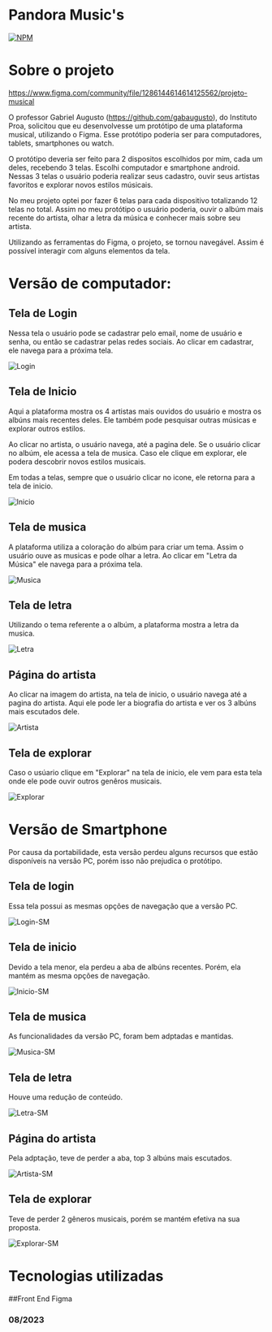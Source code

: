 # Pandora Music's
[![NPM](https://img.shields.io/npm/l/react)](https://github.com/RafaelLima07/PROA-ProjetoMusical-Pandora-Musics/blob/main/LICENSE)

# Sobre o projeto

https://www.figma.com/community/file/1286144614614125562/projeto-musical

O professor Gabriel Augusto (https://github.com/gabaugusto), do Instituto Proa, solicitou que eu desenvolvesse um protótipo de uma plataforma musical, utilizando o Figma. Esse protótipo poderia ser para computadores, tablets, smartphones ou watch.

O protótipo deveria ser feito para 2 dispositos escolhidos por mim, cada um deles, recebendo 3 telas. Escolhi computador e smartphone android. Nessas 3 telas o usuário poderia realizar seus cadastro, ouvir seus artistas favoritos e explorar novos estilos músicais.

No meu projeto optei por fazer 6 telas para cada dispositivo totalizando 12 telas no total. Assim no meu protótipo o usuário poderia, ouvir o albúm mais recente do artista, olhar a letra da música e conhecer mais sobre seu artista.

Utilizando as ferramentas do Figma, o projeto, se tornou navegável. Assim é possível interagir com alguns elementos da tela.

# Versão de computador:

## Tela de Login 

Nessa tela o usuário pode se cadastrar pelo email, nome de usuário e senha, ou então se cadastrar pelas redes sociais. Ao clicar em cadastrar, ele navega para a próxima tela. 

![Login](https://github.com/RafaelLima07/PROA-ProjetoMusical-Pandora-Musics/blob/main/Assets/Login.png)

## Tela de Inicio 

Aqui a plataforma mostra os 4 artistas mais ouvidos do usuário e mostra os albúns mais recentes deles. Ele também pode pesquisar outras músicas e explorar outros estilos. 

Ao clicar no artista, o usuário navega, até a pagina dele. Se o usuário clicar no albúm, ele acessa a tela de musica. Caso ele clique em explorar, ele podera descobrir novos estilos musicais.

Em todas a telas, sempre que o usuário clicar no icone, ele retorna para a tela de inicio.

![Inicio](https://github.com/RafaelLima07/PROA-ProjetoMusical-Pandora-Musics/blob/main/Assets/In%C3%ADcio.png)

## Tela de musica 

A plataforma utiliza a coloração do albúm para criar um tema. Assim o usuário ouve as musicas e pode olhar a letra. Ao clicar em "Letra da Música" ele navega para a próxima tela.

![Musica](https://github.com/RafaelLima07/PROA-ProjetoMusical-Pandora-Musics/blob/main/Assets/M%C3%BAsica.png)

## Tela de letra 

Utilizando o tema referente a o albúm, a plataforma mostra a letra da musica.

![Letra](https://github.com/RafaelLima07/PROA-ProjetoMusical-Pandora-Musics/blob/main/Assets/Letra.png)

## Página do artista 

Ao clicar na imagem do artista, na tela de inicio, o usuário navega até a pagina do artista. Aqui ele pode ler a biografia do artista e ver os 3 albúns mais escutados dele.

![Artista](https://github.com/RafaelLima07/PROA-ProjetoMusical-Pandora-Musics/blob/main/Assets/Artista.png)

## Tela de explorar 

Caso o usúario clique em "Explorar" na tela de inicio, ele vem para esta tela onde ele pode ouvir outros genêros musicais.

![Explorar](https://github.com/RafaelLima07/PROA-ProjetoMusical-Pandora-Musics/blob/main/Assets/Explorar.png)

# Versão de Smartphone

Por causa da portabilidade, esta versão perdeu alguns recursos que estão disponíveis na versão PC, porém isso não prejudica o protótipo.

## Tela de login

Essa tela possui as mesmas opções de navegação que a versão PC.

![Login-SM](https://github.com/RafaelLima07/PROA-ProjetoMusical-Pandora-Musics/blob/main/Assets/Login-SM.png)

## Tela de inicio

Devido a tela menor, ela perdeu a aba de albúns recentes. Porém, ela mantém as mesma opções de navegação.

![Inicio-SM](https://github.com/RafaelLima07/PROA-ProjetoMusical-Pandora-Musics/blob/main/Assets/Inicio-SM.png)

## Tela de musica

As funcionalidades da versão PC, foram bem adptadas e mantidas.

![Musica-SM](https://github.com/RafaelLima07/PROA-ProjetoMusical-Pandora-Musics/blob/main/Assets/Musica-SM.png)

## Tela de letra

Houve uma redução de conteúdo.

![Letra-SM](https://github.com/RafaelLima07/PROA-ProjetoMusical-Pandora-Musics/blob/main/Assets/Letra-SM.png)

## Página do artista

Pela adptação, teve de perder a aba, top 3 albúns mais escutados.

![Artista-SM](https://github.com/RafaelLima07/PROA-ProjetoMusical-Pandora-Musics/blob/main/Assets/Artista-SM.png)

## Tela de explorar

Teve de perder 2 gêneros musicais, porém se mantém efetiva na sua proposta.

![Explorar-SM](https://github.com/RafaelLima07/PROA-ProjetoMusical-Pandora-Musics/blob/main/Assets/Explorar-SM.png)

# Tecnologias utilizadas
##Front End
Figma

### 08/2023

